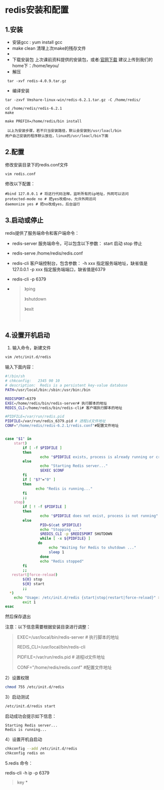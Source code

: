 # redis安装和配置

## 1.安装
- 安装gcc : yum install gcc
- make clean 清理上次make的残存文件
- ​
- 下载安装包
  上次课前资料提供的安装包，或者:[官网下载](https://redis.io/download)
  建议上传到我们的home下：/home/leyou/
- 解压
```shell
 tar -xvf redis-4.0.9.tar.gz
```

- 编译安装
```shell
tar -zxvf Vmshare-linux-win/redis-6.2.1.tar.gz -C /home/redis/

cd /home/redis/redis-6.2.1
make

make PREFIX=/home/redis/bin install

 以上为安装步骤，若不只当安装路径，默认会安装到/usr/loacl/bin
用户自己安装的程序默认放在，linux的/usr/loacl/bin下面
```

## 2.配置
修改安装目录下的redis.conf文件
```shell
vim redis.conf
```

修改以下配置：
```shell
#bind 127.0.0.1 # 将这行代码注释，监听所有的ip地址，外网可以访问
protected-mode no # 把yes改成no，允许外网访问
daemonize yes # 把no改成yes，后台运行
```

## 3.启动或停止
redis提供了服务端命令和客户端命令：
- redis-server 服务端命令，可以包含以下参数：
  start 启动
  stop 停止

- redis-serve /home/redis/redis.conf

- redis-cli 客户端控制台，包含参数：
  -h xxx 指定服务端地址，缺省值是127.0.0.1
  -p xxx 指定服务端端口，缺省值是6379

- redis-cli -p 6379

- > 》ping
  >
  > 》shutdown
  >
  > 》exit
  >
  > ​

## 4.设置开机启动

1) 输入命令，新建文件

```sh
vim /etc/init.d/redis
```

输入下面内容：

```sh
#!/bin/sh
# chkconfig:   2345 90 10
# description:  Redis is a persistent key-value database
PATH=/usr/local/bin:/sbin:/usr/bin:/bin

REDISPORT=6379
EXEC=/home/redis/bin/redis-server# 执行脚本的地址
REDIS_CLI=/home/redis/bin/redis-cli# 客户端执行脚本的地址

#PIDFILE=/var/run/redis.pid 
PIDFILE=/var/run/redis_6379.pid # 进程id文件地址
CONF="/home/redis/redis-6.2.1/redis.conf"#配置文件地址


case "$1" in  
    start)  
        if [ -f $PIDFILE ]  
        then  
                echo "$PIDFILE exists, process is already running or crashed"  
        else  
                echo "Starting Redis server..."  
                $EXEC $CONF  
        fi  
        if [ "$?"="0" ]   
        then  
              echo "Redis is running..."  
        fi  
        ;;  
    stop)  
        if [ ! -f $PIDFILE ]  
        then  
                echo "$PIDFILE does not exist, process is not running"  
        else  
                PID=$(cat $PIDFILE)  
                echo "Stopping ..."  
                $REDIS_CLI -p $REDISPORT SHUTDOWN  
                while [ -x ${PIDFILE} ]  
               do  
                    echo "Waiting for Redis to shutdown ..."  
                    sleep 1  
                done  
                echo "Redis stopped"  
        fi  
        ;;  
   restart|force-reload)  
        ${0} stop  
        ${0} start  
        ;;  
  *)  
    echo "Usage: /etc/init.d/redis {start|stop|restart|force-reload}" >&2  
        exit 1  
esac

```

然后保存退出

注意：以下信息需要根据安装目录进行调整：

> EXEC=/usr/local/bin/redis-server # 执行脚本的地址
>
> REDIS_CLI=/usr/local/bin/redis-cli 
>
> PIDFILE=/var/run/redis.pid # 进程id文件地址
>
> CONF="/home/redis/redis.conf" #配置文件地址

2）设置权限

```sh
chmod 755 /etc/init.d/redis
```



3）启动测试

```sh
/etc/init.d/redis start
```

启动成功会提示如下信息：

```
Starting Redis server...
Redis is running...
```



4）设置开机自启动

```sh
chkconfig --add /etc/init.d/redis
chkconfig redis on
```

5.redis 命令：

redis-cli -h ip -p 6379

> key *